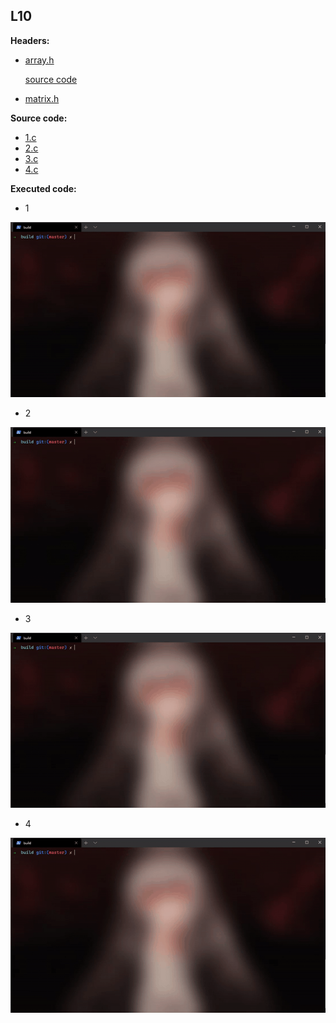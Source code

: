 ## L10

**Headers:**
  * [array.h](https://github.com/katohawkei/College/blob/master/include/array.h)
    
    [source code](https://github.com/katohawkei/College/blob/master/lib/array.c)
  
  * [matrix.h](https://github.com/katohawkei/College/blob/master/include/matrix.h)

  
 **Source code:**
  * [1.c](https://github.com/katohawkei/College/blob/master/src/term2/l10/1.c)
  * [2.c](https://github.com/katohawkei/College/blob/master/src/term2/l10/2.c)
  * [3.c](https://github.com/katohawkei/College/blob/master/src/term2/l10/3.c)
  * [4.c](https://github.com/katohawkei/College/blob/master/src/term2/l10/4.c)
  
 **Executed code:**
  
  * 1
    
  ![l10_1](../../../docs/img/l10/1.gif)

  * 2
    
  ![l10_2](../../../docs/img/l10/2.gif)
  
  * 3
  
  ![l10_3](../../../docs/img/l10/3.gif)
  
  * 4
  
  ![l10_4](../../../docs/img/l10/4.gif)
